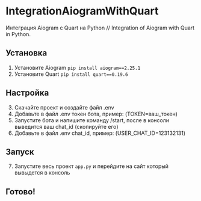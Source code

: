 # IntegrationAiogramWithQuart
Интеграция Aiogram с Quart на Python // Integration of Aiogram with Quart in Python.

## Установка
1. Установите Aiogram
```pip install aiogram==2.25.1```
2. Установите Quart
```pip install quart==0.19.6```
## Настройка
3. Скачайте проект и создайте файл .env
4. Добавьте в файл .env токен бота, пример: (TOKEN=ваш_токен)
5. Запустите бота и напишите команду /start, после в консоли выведится ваш chat_id (скопируйте его)
6. Добавьте в файл .env chat_id, пример: (USER_CHAT_ID=123132131)
## Запуск
7. Запустите весь проект ```app.py``` и перейдите на сайт который вывыдется в консоль
## Готово!
